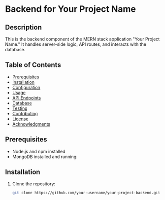 
# Backend for Your Project Name

## Description

This is the backend component of the MERN stack application "Your Project Name." It handles server-side logic, API routes, and interacts with the database.

## Table of Contents

- [Prerequisites](#prerequisites)
- [Installation](#installation)
- [Configuration](#configuration)
- [Usage](#usage)
- [API Endpoints](#api-endpoints)
- [Database](#database)
- [Testing](#testing)
- [Contributing](#contributing)
- [License](#license)
- [Acknowledgments](#acknowledgments)

## Prerequisites

- Node.js and npm installed
- MongoDB installed and running

## Installation

1. Clone the repository:

   ```bash
   git clone https://github.com/your-username/your-project-backend.git


